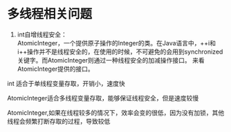  <h1>多线程相关问题</h1>
 
  1. int自增线程安全：  
  AtomicInteger，一个提供原子操作的Integer的类。在Java语言中，++i和i++操作并不是线程安全的，在使用的时候，不可避免的会用到synchronized关键字。而AtomicInteger则通过一种线程安全的加减操作接口。 来看AtomicInteger提供的接口。
  
 int 适合于单线程变量存取，开销小，速度快

 AtomicInteger适合多线程变量存取，能够保证线程安全，但是速度较慢

 AtomicInteger,如果在线程较多的情况下，效率会变的很低，因为没有加锁，其他线程会频繁打断存取的过程，导致较低

 



